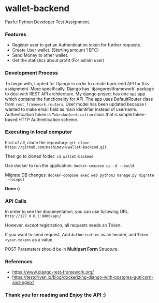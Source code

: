 # wallet-backend
Paxful Python Developer Test Assignment.

### Features

- Register user to get an Authentication token for further requests.
- Create User wallet. (Starting amount 1 BTC)
- Send Money to other wallet.
- Get the statistics about profit (For admin user)

### Development Process
To begin with, I opted for Django in order to create back-end API for this assignment. More specifically, Django has 'djangorestframework' package to deal with REST API architecture. 
My django project has one `api` app which contains the functionality for API. The app uses DefaultRouter class from `rest_framework.routers`. User model has been updated because I wanted to make email field as main identifier instead of username.
Authentication token is `TokenAuthentication`  class that is simple token-based HTTP Authentication scheme.
### Executing in local computer
First of all, clone the repository:
`git clone https://github.com/HashimovH/wallet-backend.git`

Then go to cloned folder:
`cd wallet-backend`

Use docker to run the application:
`docker-compose up -d --build`

Migrate DB changes:
`docker-compose exec web python3 manage.py migrate --noinput`

**Done :)**
### API Calls
In order to see the documentation, you can use following URL.
`http://127.0.0.1:8000/api/`

However, except registration, all requests needs an Token. 

If you want to send request, Add `Authorization` as an header, and
`Token <your-token>` as a value.

POST Parameters should be in **Multipart Form** Structure.

### References
- https://www.django-rest-framework.org/
- https://testdriven.io/blog/dockerizing-django-with-postgres-gunicorn-and-nginx/

### Thank you for reading and Enjoy the API :)
